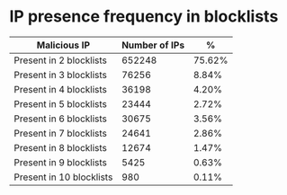 # IP presence frequency in blocklists
| Malicious IP | Number of IPs | % |
|----|----|----|
| Present in 2 blocklists | 652248 | 75.62% |
| Present in 3 blocklists | 76256 | 8.84% |
| Present in 4 blocklists | 36198 | 4.20% |
| Present in 5 blocklists | 23444 | 2.72% |
| Present in 6 blocklists | 30675 | 3.56% |
| Present in 7 blocklists | 24641 | 2.86% |
| Present in 8 blocklists | 12674 | 1.47% |
| Present in 9 blocklists | 5425 | 0.63% |
| Present in 10 blocklists | 980 | 0.11% |
